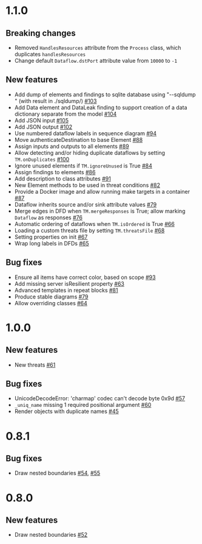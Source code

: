 # 1.1.0

## Breaking changes

- Removed `HandlesResources` attribute from the `Process` class, which duplicates `handlesResources`
- Change default `Dataflow.dstPort` attribute value from `10000` to `-1`

## New features


- Add dump of elements and findings to sqlite database using "--sqldump <database>" (with result in ./sqldump/) [#103](https://github.com/izar/pytm/pull/103)
- Add Data element and DataLeak finding to support creation of a data dictionary separate from the model [#104](https://github.com/izar/pytm/pull/104)
- Add JSON input [#105](https://github.com/izar/pytm/pull/105)
- Add JSON output [#102](https://github.com/izar/pytm/pull/102)
- Use numbered dataflow labels in sequence diagram [#94](https://github.com/izar/pytm/pull/94)
- Move authenticateDestination to base Element [#88](https://github.com/izar/pytm/pull/88)
- Assign inputs and outputs to all elements [#89](https://github.com/izar/pytm/pull/89)
- Allow detecting and/or hiding duplicate dataflows by setting `TM.onDuplicates` [#100](https://github.com/izar/pytm/pull/100)
- Ignore unused elements if `TM.ignoreUnused` is True [#84](https://github.com/izar/pytm/pull/84)
- Assign findings to elements [#86](https://github.com/izar/pytm/pull/86)
- Add description to class attributes [#91](https://github.com/izar/pytm/pull/91)
- New Element methods to be used in threat conditions [#82](https://github.com/izar/pytm/pull/82)
- Provide a Docker image and allow running make targets in a container [#87](https://github.com/izar/pytm/pull/87)
- Dataflow inherits source and/or sink attribute values [#79](https://github.com/izar/pytm/pull/79)
- Merge edges in DFD when `TM.mergeResponses` is True; allow marking `Dataflow` as responses [#76](https://github.com/izar/pytm/pull/76)
- Automatic ordering of dataflows when `TM.isOrdered` is True [#66](https://github.com/izar/pytm/pull/66)
- Loading a custom threats file by setting `TM.threatsFile` [#68](https://github.com/izar/pytm/pull/68)
- Setting properties on init [#67](https://github.com/izar/pytm/pull/67)
- Wrap long labels in DFDs [#65](https://github.com/izar/pytm/pull/65)

## Bug fixes

- Ensure all items have correct color, based on scope [#93](https://github.com/izar/pytm/pull/93)
- Add missing server isResilient property [#63](https://github.com/izar/pytm/issues/63)
- Advanced templates in repeat blocks [#81](https://github.com/izar/pytm/pull/81)
- Produce stable diagrams [#79](https://github.com/izar/pytm/pull/79)
- Allow overriding classes [#64](https://github.com/izar/pytm/pull/64)

# 1.0.0

## New features

- New threats [#61](https://github.com/izar/pytm/pull/61)

## Bug fixes

- UnicodeDecodeError: 'charmap' codec can't decode byte 0x9d [#57](https://github.com/izar/pytm/pull/57)
- `_uniq_name` missing 1 required positional argument [#60](https://github.com/izar/pytm/pull/60)
- Render objects with duplicate names [#45](https://github.com/izar/pytm/issues/45)

# 0.8.1

## Bug fixes

- Draw nested boundaries [#54](https://github.com/izar/pytm/pull/54),  [#55](https://github.com/izar/pytm/pull/55)

# 0.8.0

## New features

- Draw nested boundaries [#52](https://github.com/izar/pytm/pull/52)

